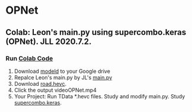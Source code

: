 # OPNet

## Colab: Leon's main.py using supercombo.keras (OPNet). JLL 2020.7.2.
### Run [Colab Code](https://colab.research.google.com/drive/1_YOsAJo671ACMU7HTYWXt_TJI-dsUqVK)
1. Download [modeld](https://github.com/littlemountainman/modeld) to your Google drive
2. Repalce Leon's main.py by JL's [main.py](https://drive.google.com/file/d/1uT-kVBSVVfCqAECFF3hrZcrAkYRJuzBc/view)
3. Download [road.hevc](https://drive.google.com/file/d/1m3NUMcuQDA3MXzyOFhXDLa4dxpa6pZH6/view).
4. Click the output videoOPNet.mp4
5. Your Project: Run TData *.hevc files. Study and modify main.py. Study [supercombo.keras](http://www.nhcue.edu.tw/~jinnliu/teaching/AI17/supercombo.html).
